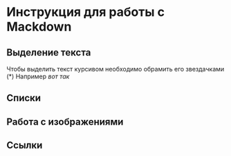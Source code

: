 # Инструкция для работы с Mackdown

## Выделение текста

Чтобы выделить текст курсивом необходимо обрамить его звездачками (*) Например *вот так*

## Списки

## Работа с изображениями

## Ссылки